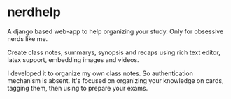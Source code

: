 # nerdhelp

A django based web-app to help organizing your study. Only for obsessive nerds like me.

Create class notes, summarys, synopsis and recaps using rich text editor, latex support, embedding images and videos.

I developed it to organize my own class notes. So authentication mechanism is absent.
It's focused on organizing your knowledge on cards, tagging them, then using to prepare your exams.
